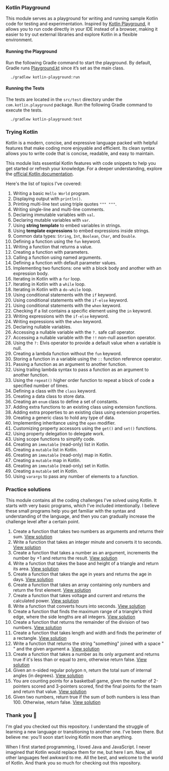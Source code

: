 ### Kotlin Playground

This module serves as a playground for writing and running sample Kotlin code for testing and experimentation. Inspired
by [Kotlin Playground](https://play.kotlinlang.org), it allows you to run code directly in your IDE instead of a
browser, making it easier to try out external libraries and explore Kotlin in a flexible environment.

#### Running the Playground

Run the following Gradle command to start the playground. By default, Gradle runs
[Playground.kt](/kotlin-playground/src/main/kotlin/com/kotlin/playground/Playground.kt) since it’s set as the main
class.

```shell
  ./gradlew kotlin-playground:run
```

#### Running the Tests

The tests are located in the `src/test` directory under the `com.kotlin.playground` package. Run the following Gradle
command to execute the tests.

```shell
  ./gradlew kotlin-playground:test
```

### Trying Kotlin

Kotlin is a modern, concise, and expressive language packed with helpful features that make coding more enjoyable and
efficient. Its clean syntax allows you to write code that is concise, readable, and easy to maintain.

This module lists essential Kotlin features with code snippets to help you get started or refresh your knowledge. For a
deeper understanding, explore the [official Kotlin documentation](https://kotlinlang.org/docs/home.html).

Here's the list of topics I've covered:

1. Writing a basic `Hello World` program.
2. Displaying output with `println()`.
3. Printing multi-line text using triple quotes `""" """`.
4. Writing single-line and multi-line comments.
5. Declaring immutable variables with `val`.
6. Declaring mutable variables with `var`.
7. Using **string template** to embed variables in strings.
8. Using **template expressions** to embed expressions inside strings.
9. Common data types: `String`, `Int`, `Boolean`, `Char`, and `Double`.
10. Defining a function using the `fun` keyword.
11. Writing a function that returns a value.
12. Creating a function with parameters.
13. Calling a function using named arguments.
14. Defining a function with default parameter values.
15. Implementing two functions: one with a block body and another with an expression body.
16. Iterating in Kotlin with a `for` loop.
17. Iterating in Kotlin with a `while` loop.
18. Iterating in Kotlin with a `do-while` loop.
19. Using conditional statements with the `if` keyword.
20. Using conditional statements with the `if-else` keyword.
21. Using conditional statements with the `when` keyword.
22. Checking if a list contains a specific element using the `in` keyword.
23. Writing expressions with the `if-else` keyword.
24. Writing expressions with the `when` keyword.
25. Declaring nullable variables.
26. Accessing a nullable variable with the `?.` safe call operator.
27. Accessing a nullable variable with the `!!` non-null assertion operator.
28. Using the `?:` Elvis operator to provide a default value when a variable is null.
29. Creating a lambda function without the `fun` keyword.
30. Storing a function in a variable using the `::` function reference operator.
31. Passing a function as an argument to another function.
32. Using trailing lambda syntax to pass a function as an argument to another function.
33. Using the `repeat()` higher order function to repeat a block of code a specified number of times.
34. Defining a class with the `class` keyword.
35. Creating a data class to store data.
36. Creating an `enum` class to define a set of constants.
37. Adding extra functions to an existing class using extension functions.
38. Adding extra properties to an existing class using extension properties.
39. Creating a generic class to hold any type of data.
40. Implementing inheritance using the `open` modifier.
41. Customizing property accessors using the `get()` and `set()` functions.
42. Using property delegation to delegate work.
43. Using scope functions to simplify code.
44. Creating an `immutable` (read-only) list in Kotlin.
45. Creating a `mutable` list in Kotlin.
46. Creating an `immutable` (read-only) map in Kotlin.
47. Creating a `mutable` map in Kotlin.
48. Creating an `immutable` (read-only) set in Kotlin.
49. Creating a `mutable` set in Kotlin.
50. Using `varargs` to pass any number of elements to a function.

### Practice solutions

This module contains all the coding challenges I’ve solved using Kotlin. It starts with very basic programs, which I’ve
included intentionally. I believe these small programs help you get familiar with the syntax and understanding of the
language, and then you can gradually increase the challenge level after a certain point.

1. Create a function that takes two numbers as arguments and returns their sum.
   [View solution](/practice-solutions/src/main/kotlin/com/practice/solutions/Program1.kt)
2. Write a function that takes an integer minute and converts it to seconds.
   [View solution](/practice-solutions/src/main/kotlin/com/practice/solutions/Program2.kt)
3. Create a function that takes a number as an argument, increments the number by +1 and returns the result.
   [View solution](/practice-solutions/src/main/kotlin/com/practice/solutions/Program3.kt)
4. Write a function that takes the base and height of a triangle and return its area.
   [View solution](/practice-solutions/src/main/kotlin/com/practice/solutions/Program4.kt)
5. Create a function that takes the age in years and returns the age in days.
   [View solution](/practice-solutions/src/main/kotlin/com/practice/solutions/Program5.kt)
6. Create a function that takes an array containing only numbers and return the first element.
   [View solution](/practice-solutions/src/main/kotlin/com/practice/solutions/Program6.kt)
7. Create a function that takes voltage and current and returns the calculated power.
   [View solution](/practice-solutions/src/main/kotlin/com/practice/solutions/Program7.kt)
8. Write a function that converts hours into seconds.
   [View solution](/practice-solutions/src/main/kotlin/com/practice/solutions/Program8.kt)
9. Create a function that finds the maximum range of a triangle's third edge, where the side lengths are all integers.
   [View solution](/practice-solutions/src/main/kotlin/com/practice/solutions/Program9.kt)
10. Create a function that returns the remainder of the division of two numbers.
    [View solution](/practice-solutions/src/main/kotlin/com/practice/solutions/Program10.kt)
11. Create a function that takes length and width and finds the perimeter of a rectangle.
    [View solution](/practice-solutions/src/main/kotlin/com/practice/solutions/Program11.kt)
12. Write a function that returns the string "something" joined with a space " " and the given argument a.
    [View solution](/practice-solutions/src/main/kotlin/com/practice/solutions/Program12.kt)
13. Create a function that takes a number as its only argument and returns true if it's less than or equal to zero,
    otherwise return false.
    [View solution](/practice-solutions/src/main/kotlin/com/practice/solutions/Program13.kt)
14. Given an n-sided regular polygon n, return the total sum of internal angles (in degrees).
    [View solution](/practice-solutions/src/main/kotlin/com/practice/solutions/Program14.kt)
15. You are counting points for a basketball game, given the number of 2-pointers scored and 3-pointers scored, find the
    final points for the team and return that value.
    [View solution](/practice-solutions/src/main/kotlin/com/practice/solutions/Program15.kt)
16. Given two numbers, return true if the sum of both numbers is less than 100. Otherwise, return false.
    [View solution](/practice-solutions/src/main/kotlin/com/practice/solutions/Program16.kt)

### Thank you 🙌

I'm glad you checked out this repository. I understand the struggle of learning a new language or transitioning to
another one. I've been there. But believe me: you’ll soon start loving Kotlin more than anything.

When I first started programming, I loved Java and JavaScript. I never imagined that Kotlin would replace them for me,
but here I am. Now, all other languages feel awkward to me. All the best, and welcome to the world of Kotlin. And thank
you so much for checking out this repository.